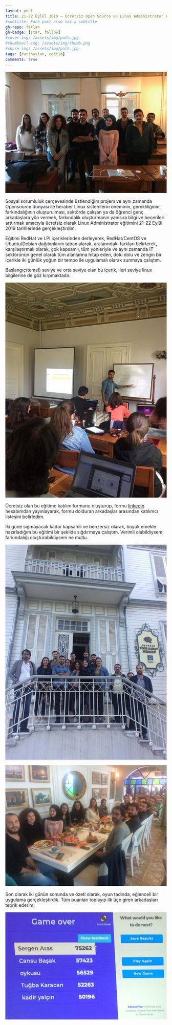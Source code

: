 ```yaml
---
layout: post
title: 21-22 Eylül 2019 – Ücretsiz Open Source ve Linux Administrator Eğitim Etkinliği Hakkında
#subtitle: Each post also has a subtitle
gh-repo: fatlan
gh-badge: [star, follow]
#cover-img: /assets/img/path.jpg
#thumbnail-img: /assets/img/thumb.png
#share-img: /assets/img/path.jpg
tags: [fatihaslan, egitim]
comments: true
---
```

![Crepe](assets/img/21-22-19-elinuxegitim/21-22-19-ule01.png)

Sosyal sorumluluk çerçevesinde üstlendiğim projem ve aynı zamanda Opensource dünyası ile beraber Linux sistemlerin öneminin, gerekliliğinin, farkındalığının oluşturulması, sektörde çalışan ya da öğrenci genç arkadaşlara yön vermek, farkındalık oluşturmanın yanısıra bilgi ve becerileri arttırmak amacıyla ücretsiz olarak Linux Administrator eğitimini 21-22 Eylül 2019 tarihlerinde gerçekleştirdim.

Eğitimi RedHat ve LPI içeriklerinden derleyerek, RedHat/CentOS ve Ubuntu/Debian dağıtımlarını taban alarak, aralarındaki farkları belirterek, karşılaştırmalı olarak, çok kapsamlı, tüm yönleriyle ve aynı zamanda IT sektörünün genel olarak tüm alanlarına hitap eden, dolu dolu ve zengin bir içerikle iki günlük yoğun bir tempo ile uygulamalı olarak sunmaya çalıştım.

Başlangıç(temel) seviye ve orta seviye olan bu içerik, ileri seviye linux bilgilerine de göz kırpmaktadır.

![Crepe](assets/img/21-22-19-elinuxegitim/21-22-19-ule02.png)

Ücretsiz olan bu eğitime katılım formunu oluşturup, formu [linkedin](https://www.linkedin.com/in/fafatihaslan) hesabımdan yayınlayarak, formu dolduran arkadaşlar arasından katılımcı listesini belirledim.

İki güne sığmayacak kadar kapsamlı ve benzersiz olarak, büyük emekle hazırladığım bu eğitimi bir şekilde sığdırmaya çalıştım. Verimli olabildiysem, farkındalığı oluşturabildiysem ne mutlu.

![Crepe](assets/img/21-22-19-elinuxegitim/21-22-19-ule03.png)

![Crepe](assets/img/21-22-19-elinuxegitim/21-22-19-ule04.png)

Son olarak iki günün sonunda ve özeti olarak, oyun tadında, eğlenceli bir uygulama gerçekleştirdik. Tüm puanları toplayıp ilk üçe giren arkadaşları tebrik ederim.

![Crepe](assets/img/21-22-19-elinuxegitim/21-22-19-ule05.png)


